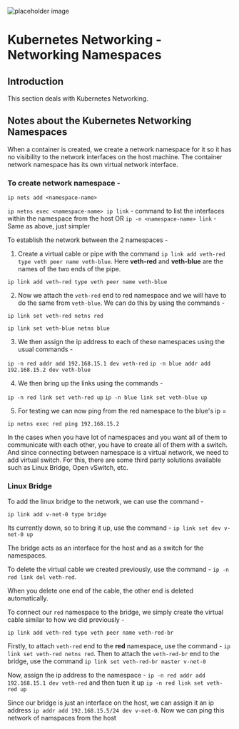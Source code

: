 ![placeholder image](https://images.unsplash.com/photo-1544197150-b99a580bb7a8?ixlib=rb-1.2.1&ixid=eyJhcHBfaWQiOjEyMDd9&auto=format&fit=crop&w=2250&q=80)

# Kubernetes Networking - Networking Namespaces

## Introduction
This section deals with Kubernetes Networking.

## Notes about the Kubernetes Networking Namespaces

When a container is created, we create a network namespace for it so it has no visibility to the network interfaces on the host machine. The container network namespace has its own virtual network interface.

### To create network namespace - 

`ip nets add <namespace-name>`

`ip netns exec <namespace-name> ip link` - command to list the interfaces within the namespace from the host OR
`ip -n <namespace-name> link` - Same as above, just simpler


To establish the network between the 2 namespaces - 

1. Create a virtual cable or pipe with the command `ip link add veth-red type veth peer name veth-blue`. Here **veth-red** and **veth-blue** are the names of the two ends of the pipe.

`ip link add veth-red type veth peer name veth-blue`

2. Now we attach the `veth-red` end to red namespace and we will have to do the same from `veth-blue`. We can do this by using the commands -

`ip link set veth-red netns red`

`ip link set veth-blue netns blue`

3. We then assign the ip address to each of these namespaces using the usual commands -

`ip -n red addr add 192.168.15.1 dev veth-red`
`ip -n blue addr add 192.168.15.2 dev veth-blue`

4. We then bring up the links using the commands -

`ip -n red link set veth-red up`
`ip -n blue link set veth-blue up`

5. For testing we can now ping from the red namespace to the blue's ip =

`ip netns exec red ping 192.168.15.2` 



In the cases when you have lot of namespaces and you want all of them to communicate with each other, you have to create all of them with a switch. And since connecting between namespace is a virtual network, we need to add virtual switch.
For this, there are some third party solutions available such as Linux Bridge, Open vSwitch, etc.

### Linux Bridge

To add the linux bridge to the network, we can use the command - 

`ip link add v-net-0 type bridge` 

Its currently down, so to bring it up, use the command -
`ip link set dev v-net-0 up`


The bridge acts as an interface for the host and as a switch for the namespaces.

To delete the virtual cable we created previously, use the command - 
`ip -n red link del veth-red`.

When you delete one end of the cable, the other end is deleted automatically.


To connect our `red` namespace to the bridge, we simply create the virtual cable similar to how we did previously  -

`ip link add veth-red type veth peer name veth-red-br`

Firstly, to attach `veth-red` end to the **red** namespace, use the command - `ip link set veth-red netns red`. Then to attach the `veth-red-br` end to the bridge, use the command `ip link set veth-red-br master v-net-0`

Now, assign the ip address to the namespace - `ip -n red addr add 192.168.15.1 dev veth-red` and then tuen it up `ip -n red link set veth-red up`


Since our bridge is just an interface on the host, we can assign it an ip address `ip addr add 192.168.15.5/24 dev v-net-0`. Now we can ping this network of namspaces from the host 



